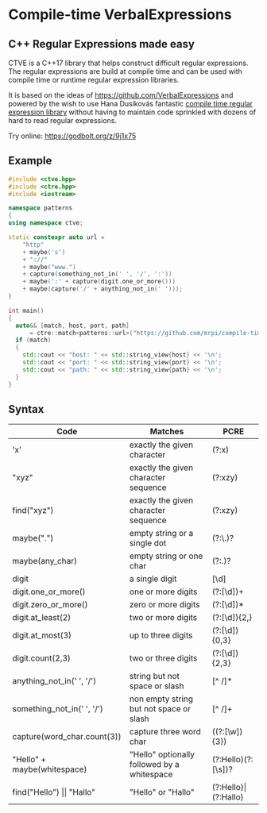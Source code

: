 # Compile-time VerbalExpressions

## C++ Regular Expressions made easy

CTVE is a C++17 library that helps construct difficult regular expressions.
The regular expressions are build at compile time and can be used with compile time or runtime regular expression libraries.

It is based on the ideas of https://github.com/VerbalExpressions and powered by the wish to use Hana Dusíkovás fantastic [compile time regular expression library](https://github.com/hanickadot/compile-time-regular-expressions) without having to maintain code sprinkled with dozens of hard to read regular expressions.

Try online: https://godbolt.org/z/9j1x75

## Example

```c++
#include <ctve.hpp>
#include <ctre.hpp>
#include <iostream>

namespace patterns
{
using namespace ctve;

static constexpr auto url =
    "http"
    + maybe('s')
    + "://"
    + maybe("www.")
    + capture(something_not_in(' ', '/', ':'))
    + maybe(':' + capture(digit.one_or_more()))
    + maybe(capture('/' + anything_not_in(' ')));
}

int main()
{
  auto&& [match, host, port, path] 
      = ctre::match<patterns::url>("https://github.com/mrpi/compile-time-verbal-expressions");
  if (match)
  {
    std::cout << "host: " << std::string_view{host} << '\n';
    std::cout << "port: " << std::string_view{port} << '\n';
    std::cout << "path: " << std::string_view{path} << '\n';
  }
}
```

## Syntax

| Code | Matches | PCRE |
|-|-|-|
| 'x' | exactly the given character | (?:x) |
| "xyz" | exactly the given character sequence | (?:xzy) |
| find("xyz") | exactly the given character sequence | (?:xzy) |
| maybe(".") | empty string or a single dot | (?:\\.)? |
| maybe(any_char) | empty string or one char | (?:.)? |
| digit | a single digit | [\d] |
| digit.one_or_more() | one or more digits | (?:[\d])+ |
| digit.zero_or_more() | zero or more digits | (?:[\d])* |
| digit.at_least(2) | two or more digits | (?:[\d]){2,} |
| digit.at_most(3) | up to three digits | (?:[\d]){0,3} |
| digit.count(2,3) | two or three digits | (?:[\d]){2,3} |
| anything_not_in(' ', '/') | string but not space or slash | [^ /]* |
| something_not_in(' ', '/') | non empty string but not space or slash | [^ /]+ |
| capture(word_char.count(3)) | capture three word char | ((?:[\w]){3}) |
| "Hello" + maybe(whitespace) | "Hello" optionally followed by a whitespace | (?:Hello)(?:[\s])? |
| find("Hello") \|\| "Hallo" | "Hello" or "Hallo" | (?:Hello)\|(?:Hallo) |
